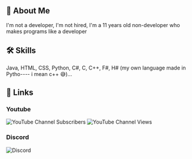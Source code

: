 ## 🚀 About Me
I'm not a developer, I'm not hired, I'm a 11 years old non-developer who makes programs like a developer 

## 🛠 Skills
Java, HTML, CSS, Python, C#, C, C++, F#, H# (my own language made in Pytho---- i mean c++ 😅)...


## 🔗 Links
### Youtube
![YouTube Channel Subscribers](https://img.shields.io/youtube/channel/subscribers/UCn0K3rR1CbAhQbpn6jz8k5g?style=flat-square&logo=youtube&logoColor=%23FF0000&labelColor=%23FFFFFF&color=%23FF0000)
![YouTube Channel Views](https://img.shields.io/youtube/channel/views/UCn0K3rR1CbAhQbpn6jz8k5g?style=flat-square&logo=youtube&logoColor=%23FF0000&labelColor=%23FFFFFF&color=%23FF0000)
### Discord
![Discord](https://img.shields.io/discord/1123657280148226148?style=flat_square&logo=discord&logoColor=%230000FF&labelColor=%23000000&color=%230000FF)

